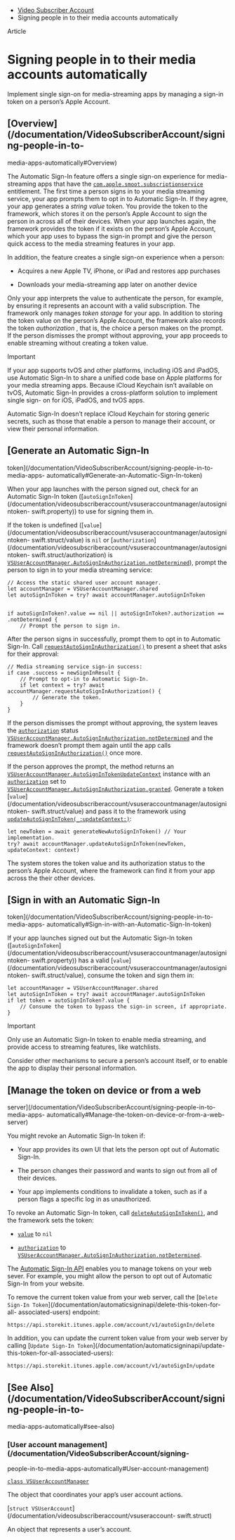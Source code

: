   * [ Video Subscriber Account ](/documentation/videosubscriberaccount)
  * Signing people in to their media accounts automatically 

Article

# Signing people in to their media accounts automatically

Implement single sign-on for media-streaming apps by managing a sign-in token
on a person’s Apple Account.

## [Overview](/documentation/VideoSubscriberAccount/signing-people-in-to-
media-apps-automatically#Overview)

The Automatic Sign-In feature offers a single sign-on experience for media-
streaming apps that have the
[`com.apple.smoot.subscriptionservice`](/documentation/BundleResources/Entitlements/com.apple.smoot.subscriptionservice)
entitlement. The first time a person signs in to your media streaming service,
your app prompts them to opt in to Automatic Sign-In. If they agree, your app
generates a _string value_ token. You provide the token to the framework,
which stores it on the person’s Apple Account to sign the person in across all
of their devices. When your app launches again, the framework provides the
token if it exists on the person’s Apple Account, which your app uses to
bypass the sign-in prompt and give the person quick access to the media
streaming features in your app.

In addition, the feature creates a single sign-on experience when a person:

  * Acquires a new Apple TV, iPhone, or iPad and restores app purchases

  * Downloads your media-streaming app later on another device

Only your app interprets the value to authenticate the person, for example, by
ensuring it represents an account with a valid subscription. The framework
only manages _token storage_ for your app. In addition to storing the token
value on the person’s Apple Account, the framework also records the token
_authorization_ , that is, the choice a person makes on the prompt. If the
person dismisses the prompt without approving, your app proceeds to enable
streaming without creating a token value.

Important

If your app supports tvOS and other platforms, including iOS and iPadOS, use
Automatic Sign-In to share a unified code base on Apple platforms for your
media streaming apps. Because iCloud Keychain isn’t available on tvOS,
Automatic Sign-In provides a cross-platform solution to implement single sign-
on for iOS, iPadOS, and tvOS apps.

Automatic Sign-In doesn’t replace iCloud Keychain for storing generic secrets,
such as those that enable a person to manage their account, or view their
personal information.

## [Generate an Automatic Sign-In
token](/documentation/VideoSubscriberAccount/signing-people-in-to-media-apps-
automatically#Generate-an-Automatic-Sign-In-token)

When your app launches with the person signed out, check for an Automatic
Sign-In token
([`autoSignInToken`](/documentation/videosubscriberaccount/vsuseraccountmanager/autosignintoken-
swift.property)) to use for signing them in.

If the token is undefined
([`value`](/documentation/videosubscriberaccount/vsuseraccountmanager/autosignintoken-
swift.struct/value) is `nil` or
[`authorization`](/documentation/videosubscriberaccount/vsuseraccountmanager/autosignintoken-
swift.struct/authorization) is
[`VSUserAccountManager.AutoSignInAuthorization.notDetermined`](/documentation/videosubscriberaccount/vsuseraccountmanager/autosigninauthorization/notdetermined)),
prompt the person to sign in to your media streaming service:

    
    
    // Access the static shared user account manager. 
    let accountManager = VSUserAccountManager.shared
    let autoSignInToken = try? await accountManager.autoSignInToken
    
    
    if autoSignInToken?.value == nil || autoSignInToken?.authorization == .notDetermined {      
        // Prompt the person to sign in. 
    

After the person signs in successfully, prompt them to opt in to Automatic
Sign-In. Call
[`requestAutoSignInAuthorization()`](/documentation/videosubscriberaccount/vsuseraccountmanager/requestautosigninauthorization\(\))
to present a sheet that asks for their approval:

    
    
    // Media streaming service sign-in success:  
    if case .success = newSignInResult {
        // Prompt to opt-in to Automatic Sign-In.
        if let context = try? await accountManager.requestAutoSignInAuthorization() {
            // Generate the token. 
        }
    }
    

If the person dismisses the prompt without approving, the system leaves the
[`authorization`](/documentation/videosubscriberaccount/vsuseraccountmanager/autosignintokenupdatecontext/authorization)
status
[`VSUserAccountManager.AutoSignInAuthorization.notDetermined`](/documentation/videosubscriberaccount/vsuseraccountmanager/autosigninauthorization/notdetermined)
and the framework doesn’t prompt them again until the app calls
[`requestAutoSignInAuthorization()`](/documentation/videosubscriberaccount/vsuseraccountmanager/requestautosigninauthorization\(\))
once more.

If the person approves the prompt, the method returns an
[`VSUserAccountManager.AutoSignInTokenUpdateContext`](/documentation/videosubscriberaccount/vsuseraccountmanager/autosignintokenupdatecontext)
instance with an
[`authorization`](/documentation/videosubscriberaccount/vsuseraccountmanager/autosignintokenupdatecontext/authorization)
set to
[`VSUserAccountManager.AutoSignInAuthorization.granted`](/documentation/videosubscriberaccount/vsuseraccountmanager/autosigninauthorization/granted).
Generate a token
[`value`](/documentation/videosubscriberaccount/vsuseraccountmanager/autosignintoken-
swift.struct/value) and pass it to the framework using
[`updateAutoSignInToken(_:updateContext:)`](/documentation/videosubscriberaccount/vsuseraccountmanager/updateautosignintoken\(_:updatecontext:\)):

    
    
    let newToken = await generateNewAutoSignInToken() // Your implementation.
    try? await accountManager.updateAutoSignInToken(newToken, updateContext: context) 
    

The system stores the token value and its authorization status to the person’s
Apple Account, where the framework can find it from your app across the their
other devices.

## [Sign in with an Automatic Sign-In
token](/documentation/VideoSubscriberAccount/signing-people-in-to-media-apps-
automatically#Sign-in-with-an-Automatic-Sign-In-token)

If your app launches signed out but the Automatic Sign-In token
([`autoSignInToken`](/documentation/videosubscriberaccount/vsuseraccountmanager/autosignintoken-
swift.property)) has a valid
[`value`](/documentation/videosubscriberaccount/vsuseraccountmanager/autosignintoken-
swift.struct/value), consume the token and sign them in:

    
    
    let accountManager = VSUserAccountManager.shared
    let autoSignInToken = try? await accountManager.autoSignInToken
    if let token = autoSignInToken?.value {
        // Consume the token to bypass the sign-in screen, if appropriate.
    }
    

Important

Only use an Automatic Sign-In token to enable media streaming, and provide
access to streaming features, like watchlists.

Consider other mechanisms to secure a person’s account itself, or to enable
the app to display their personal information.

## [Manage the token on device or from a web
server](/documentation/VideoSubscriberAccount/signing-people-in-to-media-apps-
automatically#Manage-the-token-on-device-or-from-a-web-server)

You might revoke an Automatic Sign-In token if:

  * Your app provides its own UI that lets the person opt out of Automatic Sign-In.

  * The person changes their password and wants to sign out from all of their devices.

  * Your app implements conditions to invalidate a token, such as if a person flags a specific log in as unauthorized.

To revoke an Automatic Sign-In token, call
[`deleteAutoSignInToken()`](/documentation/videosubscriberaccount/vsuseraccountmanager/deleteautosignintoken\(\)),
and the framework sets the token:

  * [`value`](/documentation/videosubscriberaccount/vsuseraccountmanager/autosignintoken-swift.struct/value) to `nil`

  * [`authorization`](/documentation/videosubscriberaccount/vsuseraccountmanager/autosignintoken-swift.struct/authorization) to [`VSUserAccountManager.AutoSignInAuthorization.notDetermined`](/documentation/videosubscriberaccount/vsuseraccountmanager/autosigninauthorization/notdetermined).

The [Automatic Sign-In API](/documentation/automaticsigninapi) enables you to
manage tokens on your web sever. For example, you might allow the person to
opt out of Automatic Sign-In from your website.

To remove the current token value from your web server, call the [`Delete
Sign-In Token`](/documentation/automaticsigninapi/delete-this-token-for-all-
associated-users) endpoint:

    
    
    https://api.storekit.itunes.apple.com/account/v1/autoSignIn/delete
    

In addition, you can update the current token value from your web server by
calling [`Update Sign-In Token`](/documentation/automaticsigninapi/update-
this-token-for-all-associated-users):

    
    
    https://api.storekit.itunes.apple.com/account/v1/autoSignIn/update
    

## [See Also](/documentation/VideoSubscriberAccount/signing-people-in-to-
media-apps-automatically#see-also)

### [User account management](/documentation/VideoSubscriberAccount/signing-
people-in-to-media-apps-automatically#User-account-management)

[`class
VSUserAccountManager`](/documentation/videosubscriberaccount/vsuseraccountmanager)

The object that coordinates your app’s user account actions.

[`struct VSUserAccount`](/documentation/videosubscriberaccount/vsuseraccount-
swift.struct)

An object that represents a user’s account.

